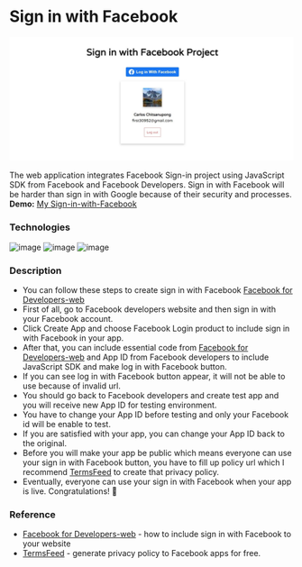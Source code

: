 # Sign in with Facebook

![image](https://github.com/firstneverrest/Sign-in-with-Facebook/blob/master/sign-in-with-facebook-thumbnail.jpg)

The web application integrates Facebook Sign-in project using JavaScript SDK from Facebook and Facebook Developers. Sign in with Facebook will be harder than sign in with Google because of their security and processes.
**Demo:** [My Sign-in-with-Facebook](https://firstneverrest.github.io/Sign-in-with-Facebook/)

### Technologies

![image](https://img.shields.io/badge/HTML5-E34F26?style=for-the-badge&logo=html5&logoColor=white)
![image](https://img.shields.io/badge/CSS3-1572B6?style=for-the-badge&logo=css3&logoColor=white)
![image](https://img.shields.io/badge/JavaScript-F7DF1E?style=for-the-badge&logo=javascript&logoColor=black)

### Description

- You can follow these steps to create sign in with Facebook [Facebook for Developers-web](https://developers.facebook.com/docs/facebook-login/web)
- First of all, go to Facebook developers website and then sign in with your Facebook account.
- Click Create App and choose Facebook Login product to include sign in with Facebook in your app.
- After that, you can include essential code from [Facebook for Developers-web](https://developers.facebook.com/docs/facebook-login/web) and App ID from Facebook developers to include JavaScript SDK and make log in with Facebook button.
- If you can see log in with Facebook button appear, it will not be able to use because of invalid url.
- You should go back to Facebook developers and create test app and you will receive new App ID for testing environment.
- You have to change your App ID before testing and only your Facebook id will be enable to test.
- If you are satisfied with your app, you can change your App ID back to the original.
- Before you will make your app be public which means everyone can use your sign in with Facebook button, you have to fill up policy url which I recommend [TermsFeed](https://www.termsfeed.com/) to create that privacy policy.
- Eventually, everyone can use your sign in with Facebook when your app is live. Congratulations! 🎉

### Reference

- [Facebook for Developers-web](https://developers.facebook.com/docs/facebook-login/web) - how to include sign in with Facebook to your website
- [TermsFeed](https://www.termsfeed.com/) - generate privacy policy to Facebook apps for free.
